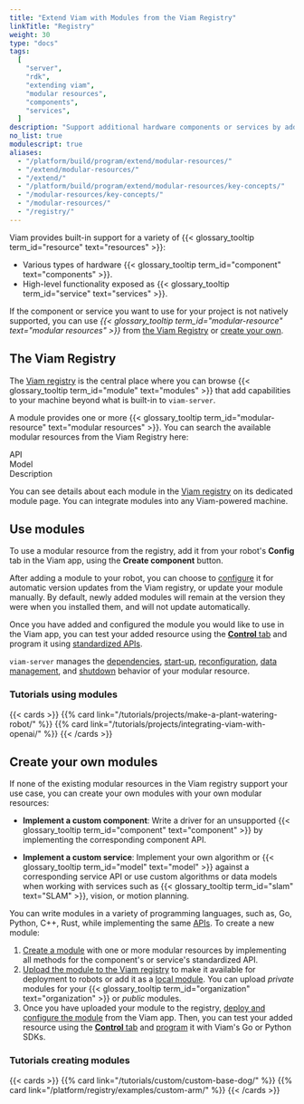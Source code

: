 ```yaml
---
title: "Extend Viam with Modules from the Viam Registry"
linkTitle: "Registry"
weight: 30
type: "docs"
tags:
  [
    "server",
    "rdk",
    "extending viam",
    "modular resources",
    "components",
    "services",
  ]
description: "Support additional hardware components or services by adding them from the Viam Registry or by creating new modular resources."
no_list: true
modulescript: true
aliases:
  - "/platform/build/program/extend/modular-resources/"
  - "/extend/modular-resources/"
  - "/extend/"
  - "/platform/build/program/extend/modular-resources/key-concepts/"
  - "/modular-resources/key-concepts/"
  - "/modular-resources/"
  - "/registry/"
---
```


Viam provides built-in support for a variety of {{< glossary_tooltip term_id="resource" text="resources" >}}:

- Various types of hardware {{< glossary_tooltip term_id="component" text="components" >}}.
- High-level functionality exposed as {{< glossary_tooltip term_id="service" text="services" >}}.

If the component or service you want to use for your project is not natively supported, you can use _{{< glossary_tooltip term_id="modular-resource" text="modular resources" >}}_ from [the Viam Registry](#the-viam-registry) or [create your own](#create-your-own-modules).

## The Viam Registry

The [Viam registry](https://app.viam.com/registry) is the central place where you can browse {{< glossary_tooltip term_id="module" text="modules" >}} that add capabilities to your machine beyond what is built-in to `viam-server`.

A module provides one or more {{< glossary_tooltip term_id="modular-resource" text="modular resources" >}}.
You can search the available modular resources from the Viam Registry here:

<div id="searchbox"></div>
<p>
<div id="searchstats"></div></p>
<div class="mr-component" id="">
  <div class="modellistheader">
    <div class="type">API</div>
    <div class="name">Model</div>
    <div>Description</div>
  </div>
<div id="hits" class="modellist">
</div>
<div id="pagination"></div>
</div>

You can see details about each module in the [Viam registry](https://app.viam.com/registry) on its dedicated module page.
You can integrate modules into any Viam-powered machine.

## Use modules

To use a modular resource from the registry, add it from your robot's **Config** tab in the Viam app, using the **Create component** button.

After adding a module to your robot, you can choose to [configure](/platform/registry/configure/) it for automatic version updates from the Viam registry, or update your module manually.
By default, newly added modules will remain at the version they were when you installed them, and will not update automatically.

Once you have added and configured the module you would like to use in the Viam app, you can test your added resource using the [**Control** tab](/platform/fleet/#remote-control) and program it using [standardized APIs](/platform/build/program/apis/).

`viam-server` manages the [dependencies](/reference/internals/rdk/#dependency-management), [start-up](/reference/internals/rdk/#start-up), [reconfiguration](/platform/fleet/#reconfiguration), [data management](/platform/build/configure/services/data/configure-data-capture/#configure-data-capture-for-individual-components), and [shutdown](/reference/internals/rdk/#shutdown) behavior of your modular resource.

### Tutorials using modules

{{< cards >}}
{{% card link="/tutorials/projects/make-a-plant-watering-robot/" %}}
{{% card link="/tutorials/projects/integrating-viam-with-openai/" %}}
{{< /cards >}}

## Create your own modules

If none of the existing modular resources in the Viam registry support your use case, you can create your own modules with your own modular resources:

- **Implement a custom component**: Write a driver for an unsupported {{< glossary_tooltip term_id="component" text="component" >}} by implementing the corresponding component API.

- **Implement a custom service**: Implement your own algorithm or {{< glossary_tooltip term_id="model" text="model" >}} against a corresponding service API or use custom algorithms or data models when working with services such as {{< glossary_tooltip term_id="slam" text="SLAM" >}}, vision, or motion planning.

You can write modules in a variety of programming languages, such as, Go, Python, C++, Rust, while implementing the same [APIs](/platform/build/program/apis/).
To create a new module:

1. [Create a module](/platform/registry/create/) with one or more modular resources by implementing all methods for the component's or service's standardized API.
1. [Upload the module to the Viam registry](/platform/registry/upload/) to make it available for deployment to robots or add it as a [local module](/platform/registry/configure/#local-modules).
   You can upload _private_ modules for your {{< glossary_tooltip term_id="organization" text="organization" >}} or _public_ modules.
1. Once you have uploaded your module to the registry, [deploy and configure the module](/platform/registry/configure/) from the Viam app.
   Then, you can test your added resource using the [**Control** tab](/platform/fleet/#remote-control) and [program](/platform/build/program/) it with Viam's Go or Python SDKs.

### Tutorials creating modules

{{< cards >}}
{{% card link="/tutorials/custom/custom-base-dog/" %}}
{{% card link="/platform/registry/examples/custom-arm/" %}}
{{< /cards >}}
